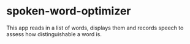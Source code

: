 # spoken-word-optimizer
This app reads in a list of words, displays them and records speech to assess how distinguishable a word is.
